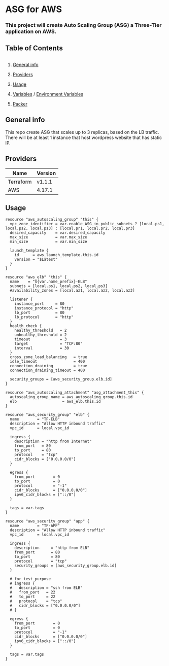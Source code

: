 # ASG for AWS
### This project will create Auto Scaling Group (ASG) a Three-Tier application on AWS.

## Table of Contents
```
```
1. [General info](https://docs.aws.amazon.com/autoscaling/ec2/userguide/auto-scaling-groups.html)

2. [Providers](https://github.com/rus777777/terraform-team-1/blob/main/asg/provider.tf)

3. [Usage](https://github.com/rus777777/terraform-team-1/blob/main/asg/main.tf)

3. [Variables](https://github.com/rus777777/terraform-team-1/blob/main/asg/variable.tf) / [Environment Variables](https://github.com/rus777777/terraform-team-1/blob/main/asg/example.tfvars)
4. [Packer](https://github.com/rus777777/terraform-team-1/blob/main/packer/README.md)


## General info
This repo create ASG that scales up to 3 replicas, based on the LB traffic. There will be at least 1 instance that host wordpress website that has static IP.

## Providers
Name            | Version
--------------- | -----------
  Terraform     | v1.1.1
  AWS           | 4.17.1


## Usage

```
resource "aws_autoscaling_group" "this" {
  vpc_zone_identifier = var.enable_ASG_in_public_subnets ? [local.ps1, local.ps2, local.ps3] : [local.pr1, local.pr2, local.pr3]
  desired_capacity    = var.desired_capacity
  max_size            = var.max_size
  min_size            = var.min_size

  launch_template {
    id      = aws_launch_template.this.id
    version = "$Latest"
  }
}

resource "aws_elb" "this" {
  name    = "${var.name_prefix}-ELB"
  subnets = [local.ps1, local.ps2, local.ps3]
  #availability_zones = [local.az1, local.az2, local.az3]

  listener {
    instance_port     = 80
    instance_protocol = "http"
    lb_port           = 80
    lb_protocol       = "http"
  }
  health_check {
    healthy_threshold   = 2
    unhealthy_threshold = 2
    timeout             = 3
    target              = "TCP:80"
    interval            = 30
  }
  cross_zone_load_balancing   = true
  idle_timeout                = 400
  connection_draining         = true
  connection_draining_timeout = 400

  security_groups = [aws_security_group.elb.id]
}

resource "aws_autoscaling_attachment" "asg_attachment_this" {
  autoscaling_group_name = aws_autoscaling_group.this.id
  elb                    = aws_elb.this.id
}

resource "aws_security_group" "elb" {
  name        = "TF-ELB"
  description = "Allow HTTP inbound traffic"
  vpc_id      = local.vpc_id

  ingress {
    description = "http from Internet"
    from_port   = 80
    to_port     = 80
    protocol    = "tcp"
    cidr_blocks = ["0.0.0.0/0"]
  }

  egress {
    from_port        = 0
    to_port          = 0
    protocol         = "-1"
    cidr_blocks      = ["0.0.0.0/0"]
    ipv6_cidr_blocks = ["::/0"]
  }

  tags = var.tags
}

resource "aws_security_group" "app" {
  name        = "TF-APP"
  description = "Allow HTTP inbound traffic"
  vpc_id      = local.vpc_id

  ingress {
    description     = "http from ELB"
    from_port       = 80
    to_port         = 80
    protocol        = "tcp"
    security_groups = [aws_security_group.elb.id]
  }

  # for test purpose
  # ingress {
  #   description = "ssh from ELB"
  #   from_port   = 22
  #   to_port     = 22
  #   protocol    = "tcp"
  #   cidr_blocks = ["0.0.0.0/0"]
  # }

  egress {
    from_port        = 0
    to_port          = 0
    protocol         = "-1"
    cidr_blocks      = ["0.0.0.0/0"]
    ipv6_cidr_blocks = ["::/0"]
  }

  tags = var.tags
}



```
